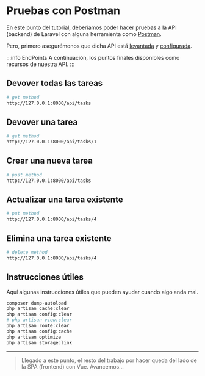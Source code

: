 # Pruebas con Postman

En este punto del tutorial, deberíamos poder hacer pruebas a la API (backend) de Laravel con alguna herramienta como [Postman](https://www.postman.com/).

Pero, primero asegurémonos que dicha API está [levantada](https://laravel.com/docs/10.x/installation#your-first-laravel-project) y [configurada](https://laravel.com/docs/10.x/database#configuration).

:::info EndPoints
A continuación, los puntos finales disponibles como recursos de nuestra API.
:::

## Devover todas las tareas
```sh
# get method
http://127.0.0.1:8000/api/tasks
```

## Devover una tarea
```sh
# get method
http://127.0.0.1:8000/api/tasks/1
```

## Crear una nueva tarea
```sh
# post method
http://127.0.0.1:8000/api/tasks
```

## Actualizar una tarea existente
```sh
# put method
http://127.0.0.1:8000/api/tasks/4
```

## Elimina una tarea existente
```sh
# delete method
http://127.0.0.1:8000/api/tasks/4
```

## Instrucciones útiles

Aquí algunas instrucciones útiles que pueden ayudar cuando algo anda mal.

```sh
composer dump-autoload
php artisan cache:clear
php artisan config:clear
# php artisan view:clear
php artisan route:clear
php artisan config:cache
php artisan optimize
php artisan storage:link
```

---

>Llegado a este punto, el resto del trabajo por hacer queda del lado de la SPA (frontend) con Vue. Avancemos...


